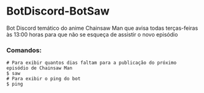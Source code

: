 # BotDiscord-BotSaw

Bot Discord temático do anime Chainsaw Man que avisa todas terças-feiras
às 13:00 horas para que não se esqueça de assistir o novo episódio

### Comandos:

```discord
# Para exibir quantos dias faltam para a publicação do próximo episódio de Chainsaw Man
$ saw 
# Para exibir o ping do bot
$ ping
```
